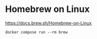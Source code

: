 # Homebrew on Linux

https://docs.brew.sh/Homebrew-on-Linux

```shell
docker compose run --rm brew
```
